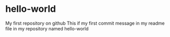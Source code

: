 # hello-world
My first repository on github
This if my first commit message in my readme file in my repository named hello-world
